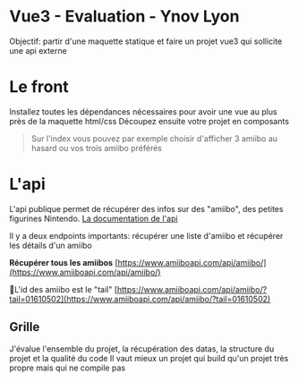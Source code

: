 # Vue3  - Evaluation - Ynov Lyon

Objectif: partir d'une maquette statique et faire un projet vue3 qui sollicite une api externe

# Le front

Installez toutes les dépendances nécessaires pour avoir une vue au plus près de la maquette html/css 
Découpez ensuite votre projet en composants

> Sur l'index vous pouvez par exemple choisir d'afficher 3 amiibo au
> hasard ou vos trois amiibo préférés

# L'api

L'api publique permet de récupérer des infos sur des "amiibo", des petites figurines Nintendo.
[La documentation de l'api](https://www.amiiboapi.com/docs/) 

Il y a deux endpoints importants: récupérer une liste d'amiibo et récupérer les détails d'un amiibo 

**Récupérer tous les amiibos** 
[https://www.amiiboapi.com/api/amiibo/](https://www.amiiboapi.com/api/amiibo/)

📌L'id des amiibo est le "tail" 
[https://www.amiiboapi.com/api/amiibo/?tail=01610502](https://www.amiiboapi.com/api/amiibo/?tail=01610502)

## Grille

J'évalue l'ensemble du projet, la récupération des datas, la structure du projet et la qualité du code
Il vaut mieux un projet qui build qu'un projet très propre mais qui ne compile pas 